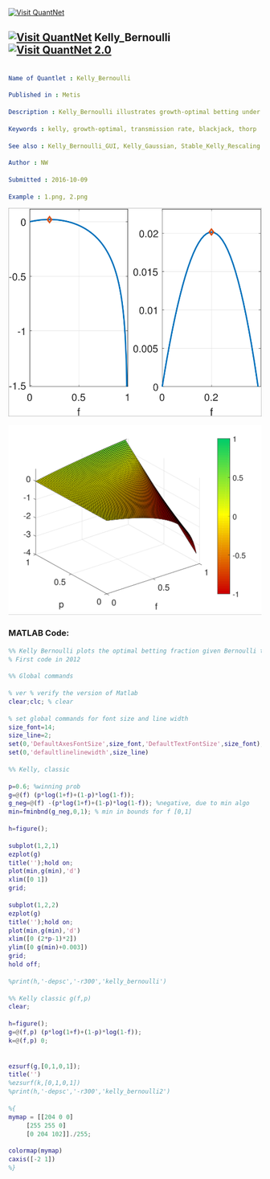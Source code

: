 
[<img src="https://github.com/QuantLet/Styleguide-and-FAQ/blob/master/pictures/banner.png" width="888" alt="Visit QuantNet">](http://quantlet.de/)

## [<img src="https://github.com/QuantLet/Styleguide-and-FAQ/blob/master/pictures/qloqo.png" alt="Visit QuantNet">](http://quantlet.de/) **Kelly_Bernoulli** [<img src="https://github.com/QuantLet/Styleguide-and-FAQ/blob/master/pictures/QN2.png" width="60" alt="Visit QuantNet 2.0">](http://quantlet.de/)

```yaml

Name of Quantlet : Kelly_Bernoulli

Published in : Metis

Description : Kelly_Bernoulli illustrates growth-optimal betting under repeated Bernoulli trials

Keywords : kelly, growth-optimal, transmission rate, blackjack, thorp

See also : Kelly_Bernoulli_GUI, Kelly_Gaussian, Stable_Kelly_Rescaling

Author : NW

Submitted : 2016-10-09

Example : 1.png, 2.png

```

![Picture1](1.PNG)

![Picture2](2.PNG)


### MATLAB Code:
```matlab
%% Kelly Bernoulli plots the optimal betting fraction given Bernoulli trials
% First code in 2012

%% Global commands

% ver % verify the version of Matlab
clear;clc; % clear

% set global commands for font size and line width
size_font=14;
size_line=2;
set(0,'DefaultAxesFontSize',size_font,'DefaultTextFontSize',size_font);
set(0,'defaultlinelinewidth',size_line)

%% Kelly, classic

p=0.6; %winning prob
g=@(f) (p*log(1+f)+(1-p)*log(1-f));
g_neg=@(f) -(p*log(1+f)+(1-p)*log(1-f)); %negative, due to min algo
min=fminbnd(g_neg,0,1); % min in bounds for f [0,1]

h=figure();

subplot(1,2,1)
ezplot(g)
title('');hold on;
plot(min,g(min),'d')
xlim([0 1])
grid;

subplot(1,2,2)
ezplot(g)
title('');hold on;
plot(min,g(min),'d')
xlim([0 (2*p-1)*2])
ylim([0 g(min)+0.003])
grid;
hold off;

%print(h,'-depsc','-r300','kelly_bernoulli')

%% Kelly classic g(f,p)
clear;

h=figure();
g=@(f,p) (p*log(1+f)+(1-p)*log(1-f));
k=@(f,p) 0;


ezsurf(g,[0,1,0,1]);
title('')
%ezsurf(k,[0,1,0,1])
%print(h,'-depsc','-r300','kelly_bernoulli2')

%{
mymap = [[204 0 0]
     [255 255 0]
     [0 204 102]]./255;

colormap(mymap)
caxis([-2 1])
%}

```
